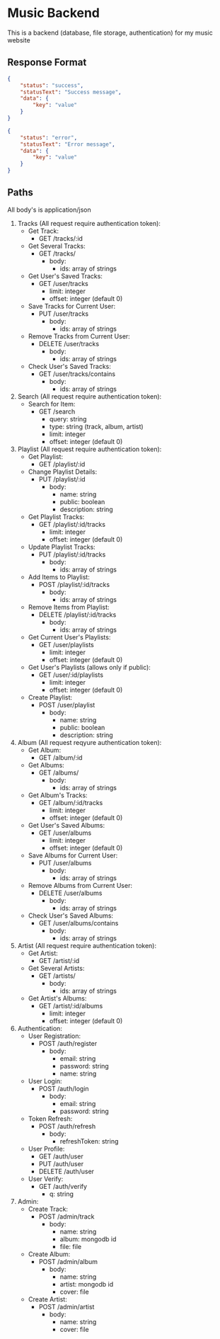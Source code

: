 # Music Backend

This is a backend (database, file storage, authentication) for my music website

## Response Format

```json
{
	"status": "success",
	"statusText": "Success message",
	"data": {
		"key": "value"
	}
}
```

```json
{
	"status": "error",
	"statusText": "Error message",
	"data": {
		"key": "value"
	}
}
```

## Paths

All body's is application/json

1. Tracks (All request require authentication token):
    - Get Track:
        - GET /tracks/:id
    - Get Several Tracks:
        - GET /tracks/
            - body:
                - ids: array of strings
    - Get User's Saved Tracks:
        - GET /user/tracks
            - limit: integer
            - offset: integer (default 0)
    - Save Tracks for Current User:
        - PUT /user/tracks
            - body:
                - ids: array of strings
    - Remove Tracks from Current User:
        - DELETE /user/tracks
            - body:
                - ids: array of strings
    - Check User's Saved Tracks:
        - GET /user/tracks/contains
            - body:
                - ids: array of strings
2. Search (All request require authentication token):
    - Search for Item:
        - GET /search
            - query: string
            - type: string (track, album, artist)
            - limit: integer
            - offset: integer (default 0)
3. Playlist (All request require authentication token):
    - Get Playlist:
        - GET /playlist/:id
    - Change Playlist Details:
        - PUT /playlist/:id
            - body:
                - name: string
                - public: boolean
                - description: string
    - Get Playlist Tracks:
        - GET /playlist/:id/tracks
            - limit: integer
            - offset: integer (default 0)
    - Update Playlist Tracks:
        - PUT /playlist/:id/tracks
            - body:
                - ids: array of strings
    - Add Items to Playlist:
        - POST /playlist/:id/tracks
            - body:
                - ids: array of strings
    - Remove Items from Playlist:
        - DELETE /playlist/:id/tracks
            - body:
                - ids: array of strings
    - Get Current User's Playlists:
        - GET /user/playlists
            - limit: integer
            - offset: integer (default 0)
    - Get User's Playlists (allows only if public):
        - GET /user/:id/playlists
            - limit: integer
            - offset: integer (default 0)
    - Create Playlist:
        - POST /user/playlist
            - body:
                - name: string
                - public: boolean
                - description: string
4. Album (All request reqyure authentication token):
    - Get Album:
        - GET /album/:id
    - Get Albums:
        - GET /albums/
            - body:
                - ids: array of strings
    - Get Album's Tracks:
        - GET /album/:id/tracks
            - limit: integer
            - offset: integer (default 0)
    - Get User's Saved Albums:
        - GET /user/albums
            - limit: integer
            - offset: integer (default 0)
    - Save Albums for Current User:
        - PUT /user/albums
            - body:
                - ids: array of strings
    - Remove Albums from Current User:
        - DELETE /user/albums
            - body:
                - ids: array of strings
    - Check User's Saved Albums:
        - GET /user/albums/contains
            - body:
                - ids: array of strings
5. Artist (All request require authentication token):
    - Get Artist:
        - GET /artist/:id
    - Get Several Artists:
        - GET /artists/
            - body:
                - ids: array of strings
    - Get Artist's Albums:
        - GET /artist/:id/albums
            - limit: integer
            - offset: integer (default 0)
6. Authentication:
    - User Registration:
        - POST /auth/register
            - body:
                - email: string
                - password: string
                - name: string
    - User Login:
        - POST /auth/login
            - body:
                - email: string
                - password: string
    - Token Refresh:
        - POST /auth/refresh
            - body:
                - refreshToken: string
    - User Profile:
        - GET /auth/user
        - PUT /auth/user
        - DELETE /auth/user
    - User Verify:
        - GET /auth/verify
            - q: string
7. Admin:
    - Create Track:
        - POST /admin/track
            - body:
                - name: string
                - album: mongodb id
                - file: file
    - Create Album:
        - POST /admin/album
            - body:
                - name: string
                - artist: mongodb id
                - cover: file
    - Create Artist:
        - POST /admin/artist
            - body:
                - name: string
                - cover: file

